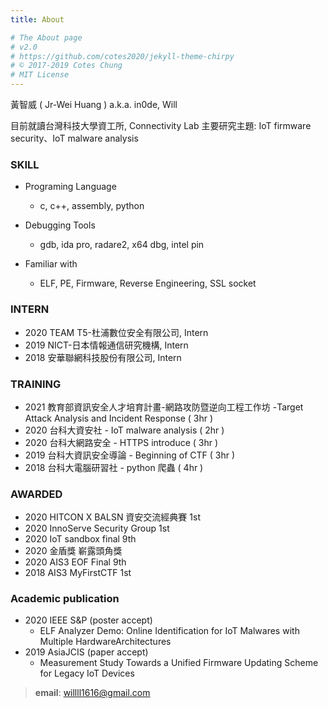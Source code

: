 ```yaml
---
title: About

# The About page
# v2.0
# https://github.com/cotes2020/jekyll-theme-chirpy
# © 2017-2019 Cotes Chung
# MIT License
---
```


黃智威 ( Jr-Wei Huang ) a.k.a. in0de, Will

目前就讀台灣科技大學資工所, Connectivity Lab
主要研究主題: IoT firmware security、IoT malware analysis

### SKILL
- Programing Language
    - c, c++, assembly, python

- Debugging Tools
    - gdb, ida pro, radare2, x64 dbg, intel pin

- Familiar with
    - ELF, PE, Firmware, Reverse Engineering,
SSL socket

### INTERN
- 2020 TEAM T5-杜浦數位安全有限公司, Intern
- 2019 NICT-日本情報通信研究機構, Intern
- 2018 安華聯網科技股份有限公司, Intern

### TRAINING
- 2021 教育部資訊安全人才培育計畫-網路攻防暨逆向工程工作坊 -Target Attack Analysis and Incident Response ( 3hr )
- 2020 台科大資安社 - IoT malware analysis ( 2hr )
- 2020 台科大網路安全 - HTTPS introduce ( 3hr )
- 2019 台科大資訊安全導論 - Beginning of CTF ( 3hr )
- 2018 台科大電腦研習社 - python 爬蟲 ( 4hr )

### AWARDED
- 2020 HITCON X BALSN 資安交流經典賽 1st 
- 2020 InnoServe Security Group 1st
- 2020 IoT sandbox final 9th
- 2020 金盾獎 嶄露頭角獎
- 2020 AIS3 EOF Final 9th 
- 2018 AIS3 MyFirstCTF 1st

### Academic publication
- 2020 IEEE S&P (poster accept)
    - ELF Analyzer Demo: Online Identification for IoT Malwares with Multiple HardwareArchitectures
- 2019 AsiaJCIS (paper accept)
    - Measurement Study Towards a Unified Firmware Updating Scheme for Legacy IoT Devices 

> **email**: willll1616@gmail.com
